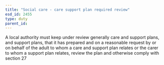 ```yaml
---
title: "Social care - care support plan required review"
esd_id: 2455
type: duty
parent_id:  
---
```


A local authority must keep under review generally care and support plans, and support plans, that it has prepared and on a reasonable request by or on behalf of the adult to whom a care and support plan relates or the carer to whom a support plan relates, review the plan and otherwise comply with section 27

